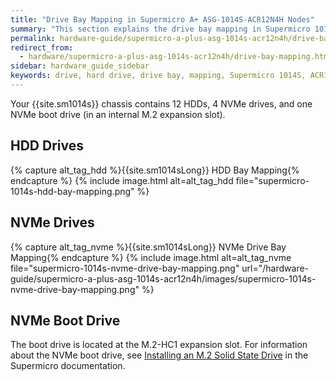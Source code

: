 ```yaml
---
title: "Drive Bay Mapping in Supermicro A+ ASG-1014S-ACR12N4H Nodes"
summary: "This section explains the drive bay mapping in Supermicro 1014S nodes."
permalink: hardware-guide/supermicro-a-plus-asg-1014s-acr12n4h/drive-bay-mapping.html
redirect_from:
  - hardware/supermicro-a-plus-asg-1014s-acr12n4h/drive-bay-mapping.html
sidebar: hardware_guide_sidebar
keywords: drive, hard drive, drive bay, mapping, Supermicro 1014S, ACR12N4H
---
```


Your {{site.sm1014s}} chassis contains 12 HDDs, 4 NVMe drives, and one NVMe boot drive (in an internal M.2 expansion slot).

## HDD Drives
{% capture alt_tag_hdd %}{{site.sm1014sLong}} HDD Bay Mapping{% endcapture %}
{% include image.html alt=alt_tag_hdd file="supermicro-1014s-hdd-bay-mapping.png" %}


## NVMe Drives
{% capture alt_tag_nvme %}{{site.sm1014sLong}} NVMe Drive Bay Mapping{% endcapture %}
{% include image.html alt=alt_tag_nvme file="supermicro-1014s-nvme-drive-bay-mapping.png" url="/hardware-guide/supermicro-a-plus-asg-1014s-acr12n4h/images/supermicro-1014s-nvme-drive-bay-mapping.png" %}


## NVMe Boot Drive
The boot drive is located at the M.2-HC1 expansion slot. For information about the NVMe boot drive, see [Installing an M.2 Solid State Drive](https://www.supermicro.com/manuals/superserver/1U/MNL-2436.pdf#page=44) in the Supermicro documentation.
